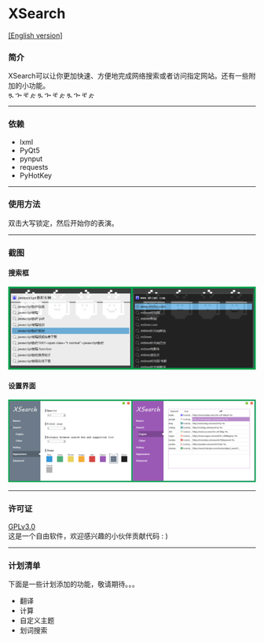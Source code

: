# XSearch
[[English version]](https://github.com/Xpp521/XSearch/blob/master/README.md "English version")
### 简介
XSearch可以让你更加快速、方便地完成网络搜索或者访问指定网站。还有一些附加的小功能。  
ጿ ኈ ቼ ዽ    ጿ ኈ ቼ ዽ    ጿ ኈ ቼ ዽ 
___
### 依赖
- lxml
- PyQt5
- pynput
- requests
- PyHotKey
___
### 使用方法
双击大写锁定，然后开始你的表演。
___
### 截图
#### 搜索框
![Search dialog](https://raw.githubusercontent.com/Xpp521/Images/master/XSearch1.png)

#### 设置界面
![Setting dialog](https://raw.githubusercontent.com/Xpp521/Images/master/XSearch0.png)
___
### 许可证
[GPLv3.0](https://github.com/Xpp521/XSearch/blob/master/LICENSE.md "License")  
这是一个自由软件，欢迎感兴趣的小伙伴贡献代码 : )
___
### 计划清单
下面是一些计划添加的功能，敬请期待。。。
- 翻译
- 计算
- 自定义主题
- 划词搜索
